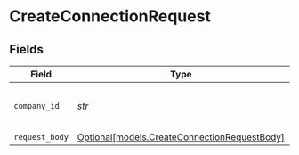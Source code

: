 # CreateConnectionRequest


## Fields

| Field                                                                                    | Type                                                                                     | Required                                                                                 | Description                                                                              | Example                                                                                  |
| ---------------------------------------------------------------------------------------- | ---------------------------------------------------------------------------------------- | ---------------------------------------------------------------------------------------- | ---------------------------------------------------------------------------------------- | ---------------------------------------------------------------------------------------- |
| `company_id`                                                                             | *str*                                                                                    | :heavy_check_mark:                                                                       | Unique identifier for a company.                                                         | 8a210b68-6988-11ed-a1eb-0242ac120002                                                     |
| `request_body`                                                                           | [Optional[models.CreateConnectionRequestBody]](../models/createconnectionrequestbody.md) | :heavy_minus_sign:                                                                       | N/A                                                                                      |                                                                                          |
